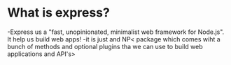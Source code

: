 # What is express?
-Express us a "fast, unopinionated, minimalist web framework for Node.js". It help us build web apps!
-it is just and NP< package which comes wiht a bunch of methods and optional plugins tha we can use to build web applications and API's>